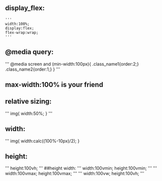 ## display_flex:
    '''
    width:100%;
    display:flex;
    flex-wrap:wrap;
    '''
## @media query:
  '''
  @media screen and (min-width:100px){
    .class_name1{order:2;}
    .class_name2{order:1;}
    }
    '''
## max-width:100% is your friend

## relative sizing:
  '''
  img{
    width:50%;
  }
  '''
## width: 
  '''
  img{
    width:calc((100%-10px)/2);
  }

## height:
  '''
    height:100vh;
  '''
##height  width:
  '''
    width:100vmin;
    height:100vmin;
  '''
  '''
    width:100vmax;
    height:100vmax;
  '''
  '''
    width:100vw;
    height:100vh;
  '''

